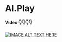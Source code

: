 # AI.Play




#### Video 👇👇👇👇 

[![IMAGE ALT TEXT HERE](https://img.youtube.com/vi/DQIaus4z77c/0.jpg)](https://youtu.be/DQIaus4z77c)
